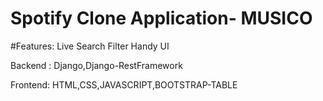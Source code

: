 # Spotify Clone Application- MUSICO

#Features: 
Live Search
Filter 
Handy UI

Backend :
Django,Django-RestFramework

Frontend:
HTML,CSS,JAVASCRIPT,BOOTSTRAP-TABLE

